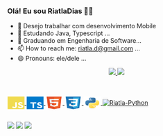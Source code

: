 ### Olá! Eu sou RiatlaDias 👋👦

- 🔭 Desejo trabalhar com desenvolvimento Mobile
- 🌱 Estudando Java, Typescript ...
- 🌱 Graduando em Engenharia de Software...
- 📫 How to reach me: riatla.d@gmail.com ...
- 😄 Pronouns: ele/dele ...

<div align="center">
  <a href="https://github.com/riatladias">
  <img height="160em" src="https://github-readme-stats.vercel.app/api?username=riatladias&show_icons=true&theme=calm&include_all_commits=true&count_private=true"/>
  <img height="160em" src="https://github-readme-stats.vercel.app/api/top-langs/?username=riatladias&layout=compact&langs_count=7&theme=calm"/>
</div>

##

<div style="display: inline_block"><br>
  <img align="center" alt="Riatla-Js" height="30" width="40" src="https://raw.githubusercontent.com/devicons/devicon/master/icons/javascript/javascript-plain.svg">
  <img align="center" alt="Riatla-Ts" height="30" width="40" src="https://raw.githubusercontent.com/devicons/devicon/master/icons/typescript/typescript-plain.svg">
  <img align="center" alt="Riatla-HTML" height="30" width="40" src="https://raw.githubusercontent.com/devicons/devicon/master/icons/html5/html5-original.svg">
  <img align="center" alt="Riatla-CSS" height="30" width="40" src="https://raw.githubusercontent.com/devicons/devicon/master/icons/css3/css3-original.svg">
  <img align="center" alt="Riatla-Python" height="30" width="40" src="https://raw.githubusercontent.com/devicons/devicon/master/icons/python/python-original.svg">
  <img align="center" alt="Riatla-Python" height="30" width="40" src="https://cdn.jsdelivr.net/gh/devicons/devicon/icons/java/java-original.svg" />       
</div>

##

<div> 
  <a href="https://www.instagram.com/riatladias" target="_blank"><img src="https://img.shields.io/badge/-Instagram-%23E4405F?style=for-the-badge&logo=instagram&logoColor=white" target="_blank"></a>
  <a href = "mailto:riatla.d@gmail.com"><img src="https://img.shields.io/badge/-Gmail-%23333?style=for-the-badge&logo=gmail&logoColor=white" target="_blank"></a>
  <a href="https://www.linkedin.com/in/riatladias/" target="_blank"><img src="https://img.shields.io/badge/-LinkedIn-%230077B5?style=for-the-badge&logo=linkedin&logoColor=white" target="_blank"></a> 
</div>
